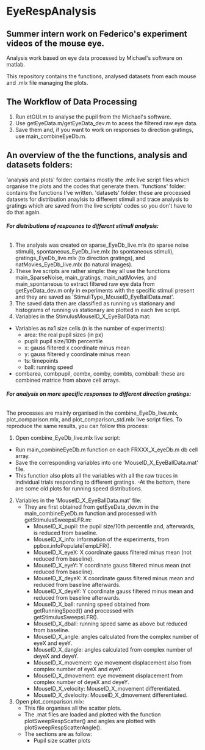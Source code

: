 # EyeRespAnalysis

## Summer intern work on Federico's experiment videos of the mouse eye.

Analysis work based on eye data processed by Michael's software on matlab.

This repository contains the functions, analysed datasets from each mouse and .mlx file managing the plots.

## The Workflow of Data Processing
1. Run etGUI.m to analyse the pupil from the Michael's software.
2. Use getEyeData.m/getEyeData_dev.m to acess the filtered raw eye data.
3. Save them and, if you want to work on responses to direction gratings, use main_combineEyeDb.m.


## An overview of the the functions, analysis and datasets folders:
'analysis and plots' folder: contains mostly the .mlx live script files which organise the plots and the codes that generate them.
'functions' folder: contains the functions I've written.
'datasets' folder: these are processed datasets for distribution anaylsis to different stimuli and trace analysis to gratings which are saved from the live scripts' codes so you don't have to do that again.


###### **For distributions of resposnes to different stimuli analysis:**
1. The analysis was created on sparse_EyeDb_live.mlx (to sparse noise stimuli), spontaneous_EyeDb_live.mlx (to spontaneous stimuli), gratings_EyeDb_live.mlx (to direction gratings), and natMovies_EyeDb_live.mlx (to natural images).
2. These live scripts are rather simple: they all use the functions main_SparseNoise, main_gratings, main_natMovies, and main_spontaneous to extract filtered raw eye data from getEyeData_dev.m only in experiments with the specific stimuli present and they are saved as 'StimuliType_MouseID_EyeBallData.mat'.
3. The saved data then are classified as running vs stationary and histograms of running vs stationary are plotted in each live script.
4. Variables in the StimulusMouseID_X_EyeBallData.mat:
  - Variables as nx1 size cells (n is the number of experiments):
    - area: the real pupil sizes (in px)
    - pupil: pupil size/10th percentile
    - x: gauss filtered x coordinate minus mean
    - y: gauss filtered y coordinate minus mean
    - ts: timepoints
    - ball: running speed
 - combarea, combpupil, combx, comby, combts, combball: these are combined matrice from above cell arrays.

###### **For analysis on more specific responses to different direction gratings:**
The processes are mainly organised in the combine_EyeDb_live.mlx, plot_comparison.mlx, and plot_comparison_std.mlx live script files.
To reproduce the same results, you can follow this process:
1. Open combine_EyeDb_live.mlx live script:
 - Run main_combineEyeDb.m function on each FRXXX_X_eyeDb.m db cell array.
 - Save the corresponding variables into one 'MouseID_X_EyeBallData.mat' file.
 - This function also plots all the variables with all the raw traces in individual trials responding to different gratings.
 -At the bottom, there are some old plots for running speed distributions.
2. Variables in the 'MouseID_X_EyeBallData.mat' file:
   - They are first obtained from getEyeData_dev.m in the main_combineEyeDb.m function and processed with getStimulusSweepsLFR.m:
     - MouseID_X_pupil: the pupil size/10th percentile and, afterwards, is reduced from baseline.
     - MouseID_X_info: information of the experiments, from ppbox.infoPopulateTempLFR().
     - MouseID_X_eyeX: X coordinate gauss filtered minus mean (not reduced from baseline).
     - MouseID_X_eyeY: Y coordinate gauss filtered minus mean (not reduced from baseline).
     - MouseID_X_deyeX: X coordinate gauss filtered minus mean and reduced from baseline afterwards.
     - MouseID_X_deyeY: Y coordinate gauss filtered minus mean and reduced from baseline afterwards.
     - MouseID_X_ball: running speed obtained from getRunningSpeed() and processed with getStimulusSweepsLFR().
     - MouseID_X_dball: running speed same as above but reduced from baseline.
     - MouseID_X_angle: angles calculated from the complex number of eyeX and eyeY.
     - MouseID_X_dangle: angles calculated from complex number of deyeX and deyeY.
     - MouseID_X_movement: eye movement displacement also from complex number of eyeX and eyeY.
     - MouseID_X_dmovement: eye movement displacement from complex number of deyeX and deyeY.
     - MouseID_X_velocity: MouseID_X_movement differentiated.
     - MouseID_X_dvelocity: MouseID_X_dmovement differentiated.
3. Open plot_comparison.mlx:
   - This file organises all the scatter plots.
   - The .mat files are loaded and plotted with the function plotSweepRespScatter() and angles are plotted with plotSweepRespScatterAngle().
   - The sections are as follow:
     - Pupil size scatter plots
